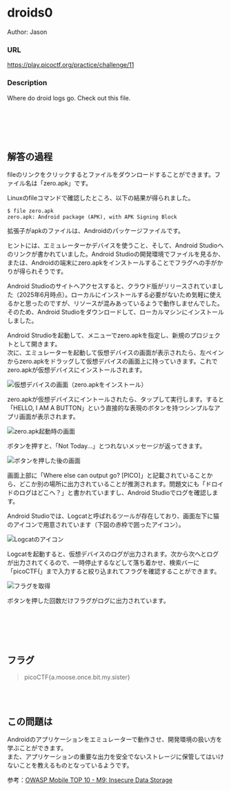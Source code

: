 # droids0
Author: Jason  

### URL
https://play.picoctf.org/practice/challenge/11  

### Description
Where do droid logs go. Check out this file.  

<br>
<br>
<br>
<br>

## 解答の過程
fileのリンクをクリックするとファイルをダウンロードすることができます。ファイル名は「zero.apk」です。  

Linuxのfileコマンドで確認したところ、以下の結果が得られました。  
```
$ file zero.apk
zero.apk: Android package (APK), with APK Signing Block
```
拡張子がapkのファイルは、Androidのパッケージファイルです。  

ヒントには、エミュレーターかデバイスを使うこと、そして、Android Studioへのリンクが書かれていました。Android Studioの開発環境でファイルを見るか、または、Androidの端末にzero.apkをインストールすることでフラグへの手がかりが得られそうです。  

Android Studioのサイトへアクセスすると、クラウド版がリリースされていました（2025年6月時点）。ローカルにインストールする必要がないため気軽に使えるかと思ったのですが、リソースが混みあっているようで動作しませんでした。そのため、Android Studioをダウンロードして、ローカルマシンにインストールしました。  

Android Strudioを起動して、メニューでzero.apkを指定し、新規のプロジェクトとして開きます。  
次に、エミュレーターを起動して仮想デバイスの画面が表示されたら、左ペインからzero.apkをドラッグして仮想デバイスの画面上に持っていきます。これでzero.apkが仮想デバイスにインストールされます。  

![仮想デバイスの画面（zero.apkをインストール）](./pictures/challenge-11-figure1.png)

zero.apkが仮想デバイスにイントールされたら、タップして実行します。すると「HELLO, I AM A BUTTON」という直接的な表現のボタンを持つシンプルなアプリ画面が表示されます。  

![zero.apk起動時の画面](./pictures/challenge-11-figure2.png)

ボタンを押すと、「Not Today...」とつれないメッセージが返ってきます。  

![ボタンを押した後の画面](./pictures/challenge-11-figure3.png)

画面上部に「Where else can output go? [PICO]」と記載されていることから、どこか別の場所に出力されていることが推測されます。問題文にも「ドロイドのログはどこへ？」と書かれていますし、Android Studioでログを確認します。  

Android Studioでは、Logcatと呼ばれるツールが存在しており、画面左下に猫のアイコンで用意されています（下図の赤枠で囲ったアイコン）。  

![Logcatのアイコン](./pictures/challenge-11-figure4.png)

Logcatを起動すると、仮想デバイスのログが出力されます。次から次へとログが出力されてくるので、一時停止するなどして落ち着かせ、検索バーに「picoCTF{」まで入力すると絞り込まれてフラグを確認することができます。  

![フラグを取得](./pictures/challenge-11-figure5.png)

ボタンを押した回数だけフラグがログに出力されています。  

<br>
<br>
<br>
<br>

## フラグ
> picoCTF{a.moose.once.bit.my.sister}

<br>
<br>

## この問題は
Androidのアプリケーションをエミュレーターで動作させ、開発環境の扱い方を学ぶことができます。  
また、アプリケーションの重要な出力を安全でないストレージに保管してはいけないことを教えるものとなっているようです。  

参考：[OWASP Mobile TOP 10 - M9: Insecure Data Storage](https://owasp.org/www-project-mobile-top-10/2023-risks/m9-insecure-data-storage.html)  
